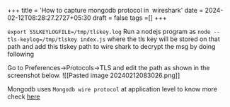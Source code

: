 +++
title = 'How to capture mongodb protocol in  wireshark'
date = 2024-02-12T08:28:27.2727+05:30
draft = false
tags =[]
+++ 

`export SSLKEYLOGFILE=/tmp/tlskey.log`
Run a nodejs program as `node --tls-keylog=/tmp/tlskey index.js` where the tls key will be stored on that path and add this tlskey path to wire shark to decrypt the msg by doing following

Go to Preferences->Protocols->TLS and edit the path as shown in the screenshot below.
![[Pasted image 20240212083026.png]]

Mongodb uses `Mongodb wire protocol` at application level to know more check [here](https://www.mongodb.com/docs/manual/reference/mongodb-wire-protocol/#:~:text=The%20MongoDB%20Wire%20Protocol%20is,a%20regular%20TCP%2FIP%20socket.) 